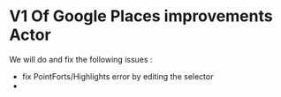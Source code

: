 # V1 Of Google Places improvements Actor

We will do and fix the following issues :
* fix PointForts/Highlights error by editing the selector
* 
